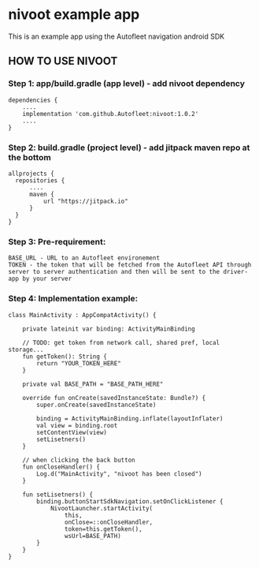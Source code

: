 # nivoot example app
This is an example app using the Autofleet navigation android SDK


## HOW TO USE NIVOOT
### Step 1: app/build.gradle (app level) - add nivoot dependency

    dependencies {
        ....
        implementation 'com.github.Autofleet:nivoot:1.0.2'
        ....
    }
    
    
### Step 2: build.gradle (project level) - add jitpack maven repo at the bottom

    allprojects {
      repositories {
          ....
          maven {
              url "https://jitpack.io"
          }
      }
    }
    
### Step 3: Pre-requirement:

    BASE_URL - URL to an Autofleet environement
    TOKEN - the token that will be fetched from the Autofleet API through server to server authentication and then will be sent to the driver-app by your server
    
### Step 4: Implementation example:


    class MainActivity : AppCompatActivity() {

        private lateinit var binding: ActivityMainBinding

        // TODO: get token from network call, shared pref, local storage...
        fun getToken(): String {
            return "YOUR_TOKEN_HERE"
        }

        private val BASE_PATH = "BASE_PATH_HERE"

        override fun onCreate(savedInstanceState: Bundle?) {
            super.onCreate(savedInstanceState)

            binding = ActivityMainBinding.inflate(layoutInflater)
            val view = binding.root
            setContentView(view)
            setLisetners()
        }

        // when clicking the back button
        fun onCloseHandler() {
            Log.d("MainActivity", "nivoot has been closed")
        }

        fun setLisetners() {
            binding.buttonStartSdkNavigation.setOnClickListener {
                NivootLauncher.startActivity(
                    this,
                    onClose=::onCloseHandler,
                    token=this.getToken(),
                    wsUrl=BASE_PATH)
            }
        }
    }
